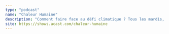 ```yaml
---
type: "podcast"
name: "Chaleur Humaine"
description: "Comment faire face au défi climatique ? Tous les mardis, Nabil Wakim et la rédaction du Monde invitent des experts pour comprendre les enjeux et trouver des solutions."
site: https://shows.acast.com/chaleur-humaine
---
```

